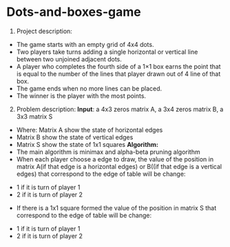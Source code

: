 # Dots-and-boxes-game
1. Project description:
 * The game starts with an empty grid of 4x4 dots.
 * Two players take turns adding a single horizontal or vertical line
between two unjoined adjacent dots.
 * A player who completes the fourth side of a 1×1 box earns the
point that is equal to the number of the lines that player drawn out
of 4 line of that box.
 * The game ends when no more lines can be placed.
 * The winner is the player with the most points.
2. Problem description:
 **Input**: a 4x3 zeros matrix A, a 3x4 zeros matrix B, a 3x3 matrix S
- Where: Matrix A show the state of horizontal edges
- Matrix B show the state of vertical edges
- Matrix S show the state of 1x1 squares
 **Algorithm:**
- The main algorithm is minimax and alpha-beta pruning
algorithm
- When each player choose a edge to draw, the value of the
position in matrix A(if that edge is a horizontal edges) or
B((if that edge is a vertical edges) that correspond to the
edge of table will be change:
 * 1 if it is turn of player 1
 * 2 if it is turn of player 2
- If there is a 1x1 square formed the value of the position in
matrix S that correspond to the edge of table will be change:
 * 1 if it is turn of player 1
 * 2 if it is turn of player 2
